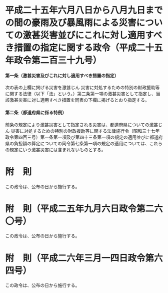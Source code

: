 # 平成二十五年六月八日から八月九日までの間の豪雨及び暴風雨による災害についての激甚災害並びにこれに対し適用すべき措置の指定に関する政令（平成二十五年政令第二百三十九号）
#### 第一条（激甚災害及びこれに対し適用すべき措置の指定）
次の表の上欄に掲げる災害を激甚じん
災害に対処するための特別の財政援助等に関する法律（以下「法」という。）第二条第一項の激甚災害として指定し、当該激甚災害に対し適用すべき措置を同表の下欄に掲げるとおり指定する。
#### 第二条（都道府県に係る特例）
前条の規定により激甚災害として指定される災害は、都道府県についての激甚じん
災害に対処するための特別の財政援助等に関する法律施行令（昭和三十七年政令第四百三号）第一条第一項及び第四十三条第一項の規定の適用並びに都道府県の負担額の算定についての同令第七条第一項の規定の適用については、これらの規定にいう激甚災害には含まれないものとする。
# 附　則
この政令は、公布の日から施行する。
# 附　則（平成二五年九月六日政令第二六〇号）
この政令は、公布の日から施行する。
# 附　則（平成二六年三月一四日政令第六四号）
この政令は、公布の日から施行する。
